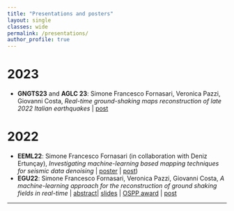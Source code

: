 ```yaml
---
title: "Presentations and posters"
layout: single
classes: wide
permalink: /presentations/
author_profile: true
---
```


# 2023

* **GNGTS23** and **AGLC 23**: Simone Francesco Fornasari, Veronica Pazzi, Giovanni Costa, *Real-time ground-shaking maps reconstruction of late 2022 Italian earthquakes* | [post](https://sffornasari.github.io/work/GNGTS23/)

# 2022

* **EEML22**: Simone Francesco Fornasari (in collaboration with Deniz Ertunçay), *Investigating machine-learning based mapping techniques for seismic data denoising* | [poster](https://sffornasari.github.io/assets/img/EEML2022_poster.png) | [post](https://sffornasari.github.io/work/eeml22_poster/))
* **EGU22**: Simone Francesco Fornasari, Veronica Pazzi, Giovanni Costa, *A machine-learning approach for the reconstruction of ground shaking fields in real-time* | [abstract](https://meetingorganizer.copernicus.org/EGU22/EGU22-2673.html)| [slides](https://sffornasari.github.io/presentations/egu22/) | [OSPP award](https://www.egu.eu/awards-medals/ospp-award/2022/simone-francesco-fornasari/) | [post](https://sffornasari.github.io/work/egu22/) 

---
